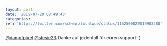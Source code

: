 ```yaml
---
layout: post
date: '2019-07-20 08:49:43'
categories: 
ref: 'https://twitter.com/schwarzlichtwue/status/1152500822019903488'
---
```

[@dampfpixel](https://twitter.com/dampfpixel) [@stesie23](https://twitter.com/stesie23) Danke auf jedenfall für euren support :)